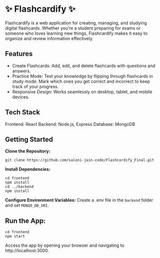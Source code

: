# ✨ Flashcardify ✨
Flashcardify is a web application for creating, managing, and studying digital flashcards. Whether you’re a student preparing for exams or someone who loves learning new things, Flashcardify makes it easy to organize and review information effectively.

## Features
* Create Flashcards: Add, edit, and delete flashcards with questions and answers.
* Practice Mode: Test your knowledge by flipping through flashcards in study mode. Mark which ones you get correct and incorrect to keep track of your progress.
* Responsive Design: Works seamlessly on desktop, tablet, and mobile devices.

## Tech Stack
Frontend: React
Backend: Node.js, Express
Database: MongoDB

## Getting Started
**Clone the Repository:**
```
git clone https://github.com/saloni-jain-code/Flashcardify_Final.git
```

**Install Dependencies:**
```
cd frontend
npm install
cd ../backend
npm install
```

**Configure Environment Variables:**
Create a .env file in the `backend` folder and set `MONGO_DB_URI`.

## Run the App:
```
cd frontend
npm start
```
Access the app by opening your browser and navigating to http://localhost:3000.





